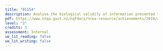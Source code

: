 ```yaml
---
title: "91154"
description: Analyse the biological validity of information presented to the public
pdf: https://www.nzqa.govt.nz/nqfdocs/ncea-resource/achievements/2019/as91154.pdf
level: "2"
credits: 3
assessment: Internal
ue_lit_reading: false
ue_lit_writing: false
---
```

